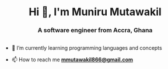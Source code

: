 <h1 align="center">Hi 👋, I'm Muniru Mutawakil</h1>


<h3 align="center">A software engineer from Accra, Ghana</h3>

##

- 🌱 I’m currently learning programming languages and concepts

- 📫 How to reach me **mmutawakil866@gmail.com**

